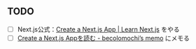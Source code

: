 ## TODO

- [ ] Next.js公式：[Create a Next\.js App \| Learn Next\.js](https://nextjs.org/learn/basics/create-nextjs-app) をやる
- [ ] [Create a Next\.js Appを読む \- becolomochi’s memo](https://scrapbox.io/becolomochi/Create_a_Next.js_App%E3%82%92%E8%AA%AD%E3%82%80) にメモる
